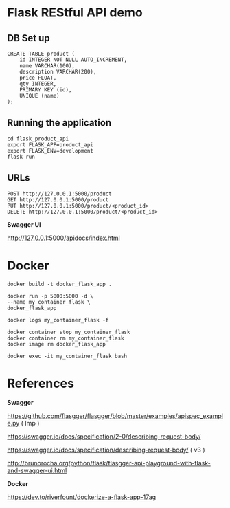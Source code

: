 
# Flask REStful API demo

## DB Set up

```
CREATE TABLE product (
	id INTEGER NOT NULL AUTO_INCREMENT,
	name VARCHAR(100),
	description VARCHAR(200),
	price FLOAT,
	qty INTEGER,
	PRIMARY KEY (id),
	UNIQUE (name)
);
```

## Running the application

```
cd flask_product_api
export FLASK_APP=product_api
export FLASK_ENV=development
flask run
```

## URLs

```
POST http://127.0.0.1:5000/product
GET http://127.0.0.1:5000/product
PUT http://127.0.0.1:5000/product/<product_id>
DELETE http://127.0.0.1:5000/product/<product_id>
```

**Swagger UI**

http://127.0.0.1:5000/apidocs/index.html 

# Docker 

```
docker build -t docker_flask_app .

docker run -p 5000:5000 -d \
--name my_container_flask \
docker_flask_app

docker logs my_container_flask -f

docker container stop my_container_flask
docker container rm my_container_flask
docker image rm docker_flask_app

docker exec -it my_container_flask bash
```

References
==========

**Swagger**

https://github.com/flasgger/flasgger/blob/master/examples/apispec_example.py ( Imp )

https://swagger.io/docs/specification/2-0/describing-request-body/

https://swagger.io/docs/specification/describing-request-body/ ( v3 )

http://brunorocha.org/python/flask/flasgger-api-playground-with-flask-and-swagger-ui.html

**Docker**

https://dev.to/riverfount/dockerize-a-flask-app-17ag

